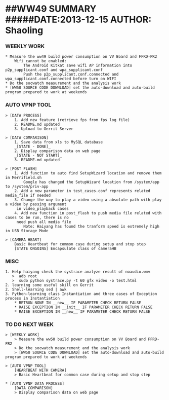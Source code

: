 ##WW49 SUMMARY
#####DATE:2013-12-15    AUTHOR: Shaoling
=======================

### WEEKLY WORK

    * Measure the ww49 build power consumption on VV Board and FFRD-PR2
        Wifi cannot be enabled:
            The Android Kitkat save wifi AP information into p2p_supplicant.conf and wpa_supplicant.conf
            Push the p2p_supplicant.conf.connected and wpa_supplicant.conf.connected before turn on WIFI
    * Do the socwatch measurement and the analysis work
    * [WW50 SOURCE CODE DOWNLOAD] set the auto-download and auto-build program prepared to work at weekends

### AUTO VPNP TOOL

    > [DATA PROCESS]
        1. Add new feature (retrieve fps from fps log file)
        2. README.md updated
        3. Upload to Gerrit Server

    > [DATA COMPARISON]
        1. Save data from xls to MySQL database
        _[STATE - DONE]_
        2. Display comparison data on web page
        _[STATE - NOT START]_
        3. README.md updated

    > [POST FLASH]
        1. Add function to auto find SetupWizard location and remove them in Merrifield.sh
            Google has changed the SetupWizard location from /system/app to /system/priv-app
        2. Add a new parameter in test_cases.conf represents related media_file if needed
        3. Change the way to play a video using a absolute path with play a video by passing argument
         in video_playback cases
        4. Add new function in post_flash to push media file related with cases to be run, there is no
         need push all media file
            Note: Haiyang has found the tranform speed is extremely high in USB Storage Mode

    > [CAMERA HEART]
        Basic Heartbeat for common case during setup and stop step
        [STATE ONGOING] Encapsulate class of cameraHB

### MISC

    1. Help haiyang check the systrace analyze result of noaudio.wmv
       >  adb root
       >  sudo python systrace.py -t 60 gfx video -o test.html
    2. learning some useful skill on Gerrit
    2. Shell-learning sed | awk
    3. Python-learning class Instantiation and three cases of Exception process in Instantiation
        * RETRUN NONE IN __new__ IF PARAMETER CHECK RETURN FALSE
        * RAISE EXCEPTION IN __init__ IF PARAMETER CHECK RETURN FALSE
        * RAISE EXCEPTION IN __new__ IF PARAMETER CHECK RETURN FALSE

### TO DO NEXT WEEK

    > [WEEKLY WORK]
        > Measure the ww50 build power consumption on VV Board and FFRD-PR2
        > Do the socwatch measurement and the analysis work
        > [WW50 SOURCE CODE DOWNLOAD] set the auto-download and auto-build program prepared to work at weekends

    > [AUTO VPNP TOOL]
        [HEARTBEAT WITH CAMERA]
        > Basic Heartbeat for common case during setup and stop step

    * [AUTO VPNP DATA PROCESS]
        [DATA COMPARISON]
        > Display comparison data on web page
